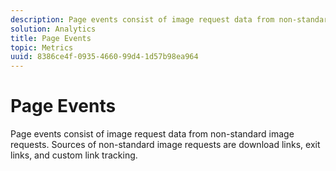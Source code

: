 ```yaml
---
description: Page events consist of image request data from non-standard image requests. Sources of non-standard image requests are download links, exit links, and custom link tracking.
solution: Analytics
title: Page Events
topic: Metrics
uuid: 8386ce4f-0935-4660-99d4-1d57b98ea964
---
```


# Page Events

Page events consist of image request data from non-standard image requests. Sources of non-standard image requests are download links, exit links, and custom link tracking.

